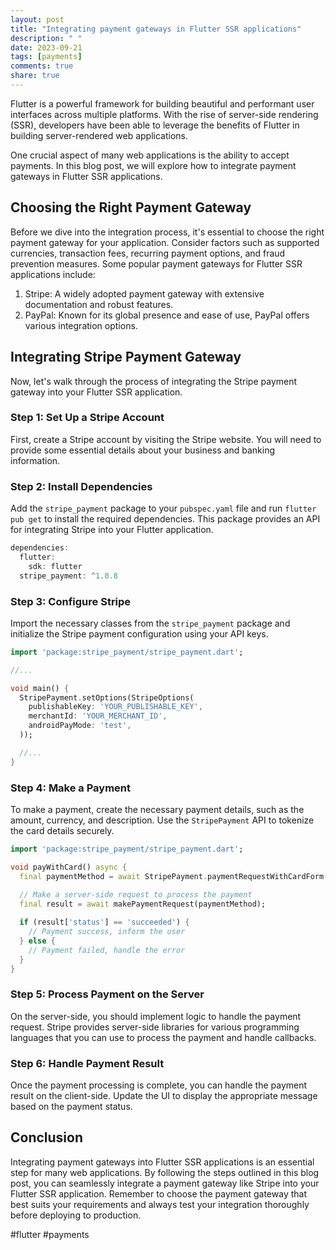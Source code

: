 ```yaml
---
layout: post
title: "Integrating payment gateways in Flutter SSR applications"
description: " "
date: 2023-09-21
tags: [payments]
comments: true
share: true
---
```


Flutter is a powerful framework for building beautiful and performant user interfaces across multiple platforms. With the rise of server-side rendering (SSR), developers have been able to leverage the benefits of Flutter in building server-rendered web applications.

One crucial aspect of many web applications is the ability to accept payments. In this blog post, we will explore how to integrate payment gateways in Flutter SSR applications.

## Choosing the Right Payment Gateway

Before we dive into the integration process, it's essential to choose the right payment gateway for your application. Consider factors such as supported currencies, transaction fees, recurring payment options, and fraud prevention measures. Some popular payment gateways for Flutter SSR applications include:

1. Stripe: A widely adopted payment gateway with extensive documentation and robust features.
2. PayPal: Known for its global presence and ease of use, PayPal offers various integration options.

## Integrating Stripe Payment Gateway

Now, let's walk through the process of integrating the Stripe payment gateway into your Flutter SSR application.

### Step 1: Set Up a Stripe Account

First, create a Stripe account by visiting the Stripe website. You will need to provide some essential details about your business and banking information.

### Step 2: Install Dependencies

Add the `stripe_payment` package to your `pubspec.yaml` file and run `flutter pub get` to install the required dependencies. This package provides an API for integrating Stripe into your Flutter application.

```dart
dependencies:
  flutter:
    sdk: flutter
  stripe_payment: ^1.0.8
```

### Step 3: Configure Stripe

Import the necessary classes from the `stripe_payment` package and initialize the Stripe payment configuration using your API keys.

```dart
import 'package:stripe_payment/stripe_payment.dart';

//...

void main() {
  StripePayment.setOptions(StripeOptions(
    publishableKey: 'YOUR_PUBLISHABLE_KEY',
    merchantId: 'YOUR_MERCHANT_ID',
    androidPayMode: 'test',
  ));

  //...
}
```

### Step 4: Make a Payment

To make a payment, create the necessary payment details, such as the amount, currency, and description. Use the `StripePayment` API to tokenize the card details securely.

```dart
import 'package:stripe_payment/stripe_payment.dart';

void payWithCard() async {
  final paymentMethod = await StripePayment.paymentRequestWithCardForm(CardFormPaymentRequest());
  
  // Make a server-side request to process the payment
  final result = await makePaymentRequest(paymentMethod);

  if (result['status'] == 'succeeded') {
    // Payment success, inform the user
  } else {
    // Payment failed, handle the error
  }
}
```

### Step 5: Process Payment on the Server

On the server-side, you should implement logic to handle the payment request. Stripe provides server-side libraries for various programming languages that you can use to process the payment and handle callbacks.

### Step 6: Handle Payment Result

Once the payment processing is complete, you can handle the payment result on the client-side. Update the UI to display the appropriate message based on the payment status.

## Conclusion

Integrating payment gateways into Flutter SSR applications is an essential step for many web applications. By following the steps outlined in this blog post, you can seamlessly integrate a payment gateway like Stripe into your Flutter SSR application. Remember to choose the payment gateway that best suits your requirements and always test your integration thoroughly before deploying to production.

#flutter #payments